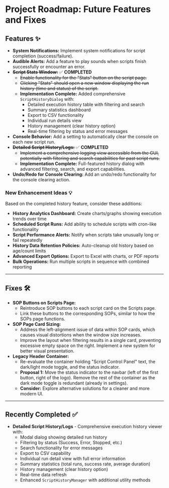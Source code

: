 # Project Roadmap: Future Features and Fixes

## Features ✨

* **System Notifications:** Implement system notifications for script completion (success/failure).
* **Audible Alerts:** Add a feature to play sounds when scripts finish successfully or encounter an error.
* ~~**Script Stats Window:**~~ ✅ **COMPLETED**
    * ~~Enable functionality for the "Stats" button on the script page.~~
    * ~~Clicking "Stats" should open a new window displaying the run history (time and status) of the script.~~
    * **Implementation Complete:** Added comprehensive `ScriptHistoryDialog` with:
        - Detailed execution history table with filtering and search
        - Summary statistics dashboard
        - Export to CSV functionality
        - Individual run details view
        - History management (clear history option)
        - Real-time filtering by status and error messages
* **Console Behavior:** Add a setting to automatically clear the console on each new script run.
* ~~**Detailed Script History/Logs:**~~ ✅ **COMPLETED**
    * ~~Implement a comprehensive logging view accessible from the GUI, potentially with filtering and search capabilities for past script runs.~~
    * **Implementation Complete:** Full-featured history dialog with advanced filtering, search, and export capabilities.
* **Undo/Redo for Console Clearing:** Add an undo/redo functionality for the console clearing action.

### New Enhancement Ideas 💡
Based on the completed history feature, consider these additions:
* **History Analytics Dashboard:** Create charts/graphs showing execution trends over time
* **Scheduled Script Runs:** Add ability to schedule scripts with cron-like functionality
* **Script Performance Alerts:** Notify when scripts take unusually long or fail repeatedly
* **History Data Retention Policies:** Auto-cleanup old history based on age/count limits
* **Advanced Export Options:** Export to Excel with charts, or PDF reports
* **Bulk Operations:** Run multiple scripts in sequence with combined reporting

---
## Fixes 🛠️

* **SOP Buttons on Scripts Page:**
    * Reintroduce SOP buttons to each script card on the Scripts page.
    * Link these buttons to the corresponding SOPs, similar to how the SOPs page functions.
* **SOP Page Card Sizing:**
    * Address the left-alignment issue of data within SOP cards, which causes visual distortions when the window size increases.
    * Improve the layout when filtering results in a single card, preventing excessive empty space on the right. Implement a new system for better visual presentation.
* **Legacy Header Container:**
    * Re-evaluate the container holding "Script Control Panel" text, the dark/light mode toggle, and the status indicator.
    * **Proposal 1:** Move the status indicator to the navbar (left of the first button, right of the logo). Remove the rest of the container as the dark mode toggle is redundant (already in settings).
    * **Consider:** Explore alternative solutions for a cleaner and more modern UI.

---
## Recently Completed ✅

* **Detailed Script History/Logs** - Comprehensive execution history viewer with:
    - Modal dialog showing detailed run history
    - Filtering by status (Success, Error, Stopped, etc.)
    - Search functionality for error messages
    - Export to CSV capability
    - Individual run detail view with full error information
    - Summary statistics (total runs, success rate, average duration)
    - History management (clear history option)
    - Real-time data refresh
    - Enhanced `ScriptHistoryManager` with additional utility methods
